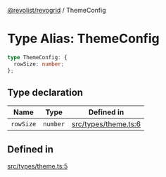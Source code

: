 [@revolist/revogrid](README.md) / ThemeConfig

# Type Alias: ThemeConfig

```ts
type ThemeConfig: {
  rowSize: number;
};
```

## Type declaration

| Name | Type | Defined in |
| ------ | ------ | ------ |
| `rowSize` | `number` | [src/types/theme.ts:6](https://github.com/revolist/revogrid/blob/b38c1177864e6fa9f2bec506ea55d1b2f7e35679/src/types/theme.ts#L6) |

## Defined in

[src/types/theme.ts:5](https://github.com/revolist/revogrid/blob/b38c1177864e6fa9f2bec506ea55d1b2f7e35679/src/types/theme.ts#L5)
